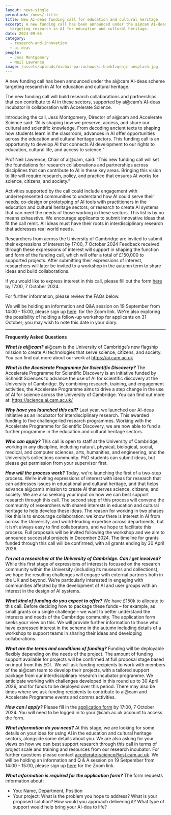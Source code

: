 ```yaml
---
layout: news-single
permalink: /news/:title
title: New AI-deas funding call for education and cultural heritage
excerpt: A new funding call has been announced under the ai@cam AI-deas scheme
  targeting research in AI for education and cultural heritage.
date: 2024-09-05
category:
  - research-and-innovation
  - ai-deas
people:
  - Jess Montgomery
  - Neil Lawrence
image: /assets/uploads/michal-parzuchowski-bnvk1zqeajc-unsplash.jpg
---
```

A new funding call has been announced under the ai@cam AI-deas scheme targeting research in AI for education and cultural heritage.

The new funding call will build research collaborations and partnerships that can contribute to AI in these sectors, supported by ai@cam’s AI-deas incubator in collaboration with Accelerate Science.

Introducing the call, Jess Montgomery, Director of ai@cam and Accelerate Science said: “AI is shaping how we preserve, access, and share our cultural and scientific knowledge. From decoding ancient texts to shaping how students learn in the classroom, advances in AI offer opportunities across the education and cultural heritage sectors. This funding call is an opportunity to develop AI that connects AI development to our rights to education, cultural life, and access to science.”

Prof Neil Lawrence, Chair of ai@cam, said: “This new funding call will set the foundations for research collaborations and partnerships across disciplines that can contribute to AI in these key areas. Bringing this vision to life will require research, policy, and practice that ensures AI works for science, citizens, and society.”

Activities supported by the call could include engagement with underrepresented communities to understand how AI could serve their needs; co-design or prototyping of AI tools with practitioners in the education and cultural heritage sectors; or research to create AI systems that can meet the needs of those working in these sectors. This list is by no means exhaustive. We encourage applicants to submit innovative ideas that fit the call remit. All ideas must have their roots in interdisciplinary research that addresses real world needs.

Researchers from across the University of Cambridge are invited to submit their expressions of interest by 17:00, 7 October 2024 Feedback received through these expressions of interest will support in shaping the function and form of the funding call, which will offer a total of £150,000 to supported projects. After submitting their expressions of interest, researchers will later be invited to a workshop in the autumn term to share ideas and build collaborations. 

If you would like to express interest in this call, please fill out the form [here](https://docs.google.com/forms/d/e/1FAIpQLScuuHi0SR6Mfwmzf2BGexUKwfF9txcL10qUmR2DLdlw-P0g7Q/viewform?usp=sf_link) by 17:00, 7 October 2024. 

For further information, please review the FAQs below.

We will be holding an information and Q&A session on 19 September from 14:00 - 15:00, please sign up [here](https://cam-ac-uk.zoom.us/meeting/register/tZIpd-msrDovHdQZhJ3nS0O69N-m18PGBKLZ)  for the Zoom link. We're also exploring the possibility of holding a follow-up workshop for applicants on 31 October; you may wish to note this date in your diary.

- - -

**Frequently Asked Questions**

***What is ai@cam?*** ai@cam is the University of Cambridge’s new flagship mission to create AI technologies that serve science, citizens, and society. You can find out more about our work at <https://ai.cam.ac.uk> 

***What is the Accelerate Programme for Scientific Discovery?*** The Accelerate Programme for Scientific Discovery is an initiative funded by Schmidt Sciences to advance the use of AI for scientific discovery at the University of Cambridge. By combining research, training, and engagement activities, the Accelerate Programme aims to drive a step change in the use of AI for science across the University of Cambridge. You can find out more at: <https://science.ai.cam.ac.uk/>

***Why have you launched this call?*** Last year, we launched our AI-deas initiative as an incubator for interdisciplinary research. This awarded funding to five challenge-led research programmes. Working with the Accelerate Programme for Scientific Discovery, we are now able to fund a further programme in the education and cultural heritage sectors.

***Who can apply?*** This call is open to staff at the University of Cambridge, working in any discipline, including natural, physical, biological, social, medical, and computer sciences, arts, humanities, and engineering, and the University’s collections community. PhD students can submit ideas, but please get permission from your supervisor first.

***How will the process work?*** Today, we’re launching the first of a two-step process. We’re inviting expressions of interest with ideas for research that can addresses issues in educational and cultural heritage, and that helps advance ai@cam’s mission to create AI that serves science, citizens, and society. We are also seeking your input on how we can best support research through this call. The second step of this process will convene the community of researchers with shared interests in education and cultural heritage to help develop these ideas. The reason for working in two phases like this is to encourage collaboration: we know there is interest in AI from across the University, and world-leading expertise across departments, but it isn’t always easy to find collaborators, and we hope to facilitate this process. Full proposals will be invited following the workshop and we aim to announce successful projects in December 2024. The timeline for grants funded through this call will be confirmed, with all grants ending by 30 April 2026.

***I’m not a researcher at the University of Cambridge. Can I get involved?*** While this first stage of expressions of interest is focused on the research community within the University (including its museums and collections), we hope the resulting challenges will engage with external partners both in the UK and beyond. We’re particularly interested in engaging with communities affected by the development of AI and user groups with an interest in the design of AI systems.

***What kind of funding do you expect to offer?*** We have £150k to allocate to this call. Before deciding how to package these funds – for example, as small grants or a single challenge – we want to better understand the interests and needs of the Cambridge community. The application form seeks your view on this. We will provide further information to those who have expressed interest in the scheme in the autumn including details of a workshop to support teams in sharing their ideas and developing collaborations.

***What are the terms and conditions of funding?*** Funding will be deployable flexibly depending on the needs of the project. The amount of funding support available for projects will be confirmed at full proposal stage based on input from this EOI.  We will ask funding recipients to work with members of the ai@cam team to develop their projects, with a tailored support package from our interdisciplinary research incubator programme. We anticipate working with challenges developed in this round up to 30 April 2026, and for funds to be deployed over this period. There may also be times where we ask funding recipients to contribute to ai@cam and Accelerate Programme events and comms activities.

***How can I apply?*** Please fill in the [application form](https://docs.google.com/forms/d/e/1FAIpQLScuuHi0SR6Mfwmzf2BGexUKwfF9txcL10qUmR2DLdlw-P0g7Q/viewform?usp=sf_link) by 17:00, 7 October 2024. You will need to be logged in to your @cam.ac.uk account to access the form.

***What information do you need?*** At this stage, we are looking for some details on your idea for using AI in the education and cultural heritage sectors, alongside some details about you. We are also asking for your views on how we can best support research through this call in terms of project scale and training and resources from our research incubator. For further questions please contact [accelerate-science@cst.cam.ac.uk](mailto:accelerate-science@cst.cam.ac.uk). We will be holding an information and Q & A session on 19 Setpember from 14:00 - 15:00, please sign up [here](https://cam-ac-uk.zoom.us/meeting/register/tZIpd-msrDovHdQZhJ3nS0O69N-m18PGBKLZ) for the Zoom link.

***What information is required for the application form?*** The form requests information about:

* You: Name, Department, Position
* Your project: What is the problem you hope to address? What is your proposed solution? How would you approach delivering it? What type of support would help bring your AI-dea to life?